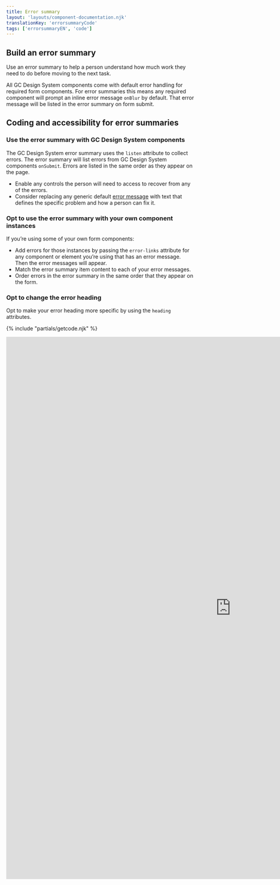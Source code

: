 ```yaml
---
title: Error summary
layout: 'layouts/component-documentation.njk'
translationKey: 'errorsummaryCode'
tags: ['errorsummaryEN', 'code']
---
```


## Build an error summary

Use an error summary to help a person understand how much work they need to do before moving to the next task.

All GC Design System components come with default error handling for required form components. For error summaries this means any required component will prompt an inline error message `onBlur` by default. That error message will be listed in the error summary on form submit.

## Coding and accessibility for error summaries

### Use the error summary with GC Design System components

The GC Design System error summary uses the `listen` attribute to collect errors. The error summary will list errors from GC Design System components `onSubmit`. Errors are listed in the same order as they appear on the page.

- Enable any controls the person will need to access to recover from any of the errors.
- Consider replacing any generic default <a href="{{ links.errorMessage }}">error message</a> with text that defines the specific problem and how a person can fix it.

### Opt to use the error summary with your own component instances

If you’re using some of your own form components:

- Add errors for those instances by passing the `error-links` attribute for any component or element you’re using that has an error message. Then the error messages will appear.
- Match the error summary item content to each of your error messages.
- Order errors in the error summary in the same order that they appear on the form.

### Opt to change the error heading

Opt to make your error heading more specific by using the `heading` attributes.

{% include "partials/getcode.njk" %}

<iframe
  title="Overview of gcds-error-summary properties and events."
  src="https://cds-snc.github.io/gcds-components/iframe.html?viewMode=docs&demo=true&singleStory=true&id=components-error-summary--events-properties"
  width="1200"
  height="1450"
  style="display: block; margin: 0 auto;"
  frameBorder="0"
  allow="clipboard-write"
></iframe>
